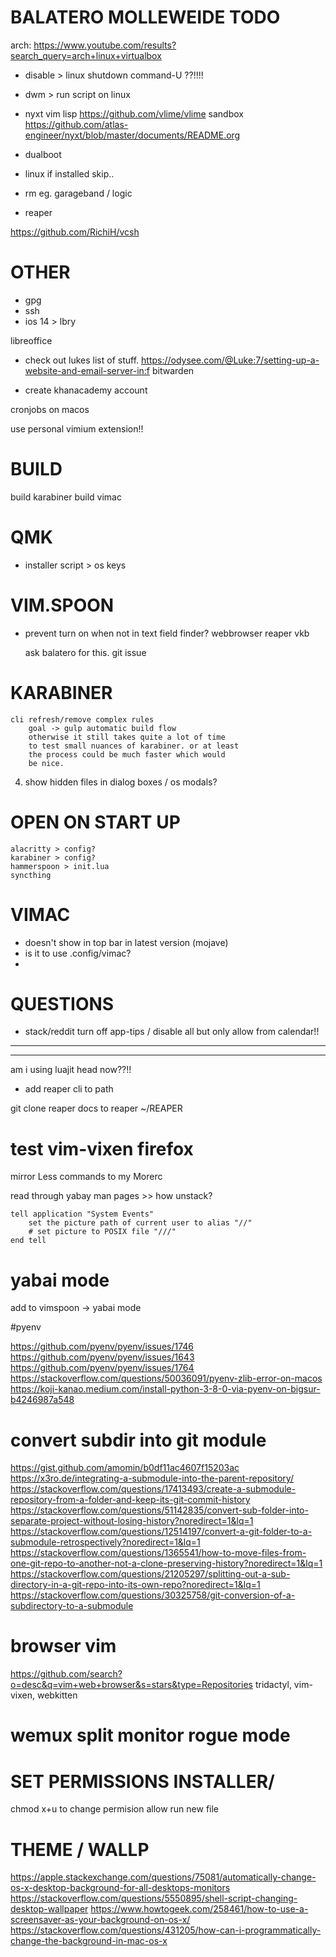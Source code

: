 # BALATERO MOLLEWEIDE TODO

arch: https://www.youtube.com/results?search_query=arch+linux+virtualbox

- disable > linux shutdown command-U ??!!!!

- dwm > run script on linux
- nyxt
    vim lisp https://github.com/vlime/vlime
    sandbox https://github.com/atlas-engineer/nyxt/blob/master/documents/README.org
- dualboot
- linux if installed skip..

- rm eg. garageband / logic
- reaper

https://github.com/RichiH/vcsh

# OTHER

- gpg
- ssh
- ios 14 > lbry

libreoffice

- check out lukes list of stuff.
https://odysee.com/@Luke:7/setting-up-a-website-and-email-server-in:f
bitwarden

- create khanacademy account

cronjobs on macos




use personal vimium extension!!

# BUILD 
build karabiner
build vimac

# QMK

- installer script > os keys



# VIM.SPOON

- prevent turn on when not in text field
    finder?
    webbrowser
    reaper vkb

    ask balatero for this. git issue

# KARABINER 
    cli refresh/remove complex rules
        goal -> gulp automatic build flow
        otherwise it still takes quite a lot of time 
        to test small nuances of karabiner. or at least
        the process could be much faster which would
        be nice.

4. show hidden files in dialog boxes / os modals?

# OPEN ON START UP
    alacritty > config?
    karabiner > config?
    hammerspoon > init.lua
    syncthing 


# VIMAC

- doesn't show in top bar in latest version (mojave)
- is it to use .config/vimac?
- 

# QUESTIONS

- stack/reddit
    turn off app-tips / disable all but
    only allow from calendar!!

-----------
-----------

am i using luajit head now??!!

- add reaper cli to path

git clone reaper docs to reaper ~/REAPER

# test vim-vixen firefox

mirror Less commands to my Morerc

read through yabay man pages >> how unstack?

```osx
tell application "System Events"
    set the picture path of current user to alias "//"
    # set picture to POSIX file "///"
end tell
```
# yabai mode

add to vimspoon
-> yabai mode

#pyenv

https://github.com/pyenv/pyenv/issues/1746
https://github.com/pyenv/pyenv/issues/1643
https://github.com/pyenv/pyenv/issues/1764
https://stackoverflow.com/questions/50036091/pyenv-zlib-error-on-macos
https://koji-kanao.medium.com/install-python-3-8-0-via-pyenv-on-bigsur-b4246987a548

# convert subdir into git module
https://gist.github.com/amomin/b0df11ac4607f15203ac
https://x3ro.de/integrating-a-submodule-into-the-parent-repository/
https://stackoverflow.com/questions/17413493/create-a-submodule-repository-from-a-folder-and-keep-its-git-commit-history
https://stackoverflow.com/questions/51142835/convert-sub-folder-into-separate-project-without-losing-history?noredirect=1&lq=1
https://stackoverflow.com/questions/12514197/convert-a-git-folder-to-a-submodule-retrospectively?noredirect=1&lq=1
https://stackoverflow.com/questions/1365541/how-to-move-files-from-one-git-repo-to-another-not-a-clone-preserving-history?noredirect=1&lq=1
https://stackoverflow.com/questions/21205297/splitting-out-a-sub-directory-in-a-git-repo-into-its-own-repo?noredirect=1&lq=1
https://stackoverflow.com/questions/30325758/git-conversion-of-a-subdirectory-to-a-submodule

# browser vim

https://github.com/search?o=desc&q=vim+web+browser&s=stars&type=Repositories
tridactyl, vim-vixen, webkitten

# wemux split monitor rogue mode




# SET PERMISSIONS INSTALLER/

chmod x+u to change permision allow run new file

# THEME / WALLP

https://apple.stackexchange.com/questions/75081/automatically-change-os-x-desktop-background-for-all-desktops-monitors
https://stackoverflow.com/questions/5550895/shell-script-changing-desktop-wallpaper
https://www.howtogeek.com/258461/how-to-use-a-screensaver-as-your-background-on-os-x/
https://stackoverflow.com/questions/431205/how-can-i-programmatically-change-the-background-in-mac-os-x
